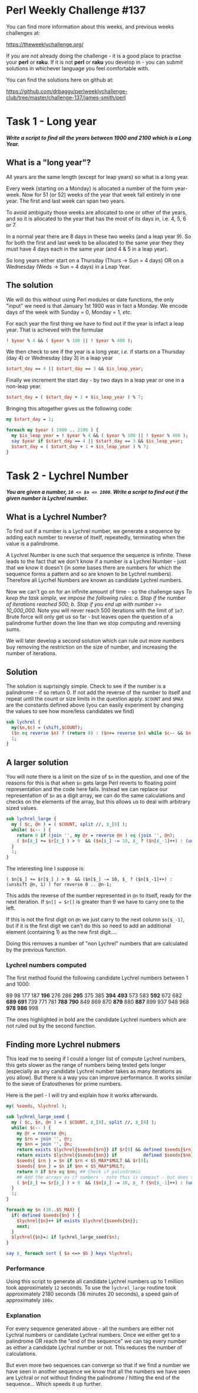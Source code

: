 # Perl Weekly Challenge #137

You can find more information about this weeks, and previous weeks challenges at:

  https://theweeklychallenge.org/

If you are not already doing the challenge - it is a good place to practise your
**perl** or **raku**. If it is not **perl** or **raku** you develop in - you can
submit solutions in whichever language you feel comfortable with.

You can find the solutions here on github at:

https://github.com/drbaggy/perlweeklychallenge-club/tree/master/challenge-137/james-smith/perl

# Task 1 -  Long year

***Write a script to find all the years between 1900 and 2100 which is a Long Year.***

## What is a "long year"?

All years are the same length (except for leap years) so what is a long year.

Every week (starting on a Monday) is allocated a number of the form year-week. Now for 51 (or 52) weeks
of the year that week fall entirely in one year. The first and last week can span two years.

To avoid ambiguity those weeks are allocated to one or other of the years, and so it is allocated to
the year that has the most of its days in, i.e. 4, 5, 6 or 7.

In a normal year there are 8 days in these two weeks (and a leap year 9). So for both the first and last week
to be allocated to the same year they they must have 4 days each in the same year (and 4 & 5 in a leap year).

So long years either start on a Thursday (Thurs -> Sun = 4 days) OR on a Wednesday (Weds -> Sun = 4 days)
in a Leap Year.

## The solution

We will do this without using Perl modules or date functions, the only "input" we need is that January 1st 1900 was in fact a Monday.
We encode days of the week with Sunday = 0, Monday = 1, *etc*.

For each year the first thing we have to find out if the year is infact a leap year. That is achieved with the formulae

```perl
! $year % 4 && ( $year % 100 || ! $year % 400 );
```

We then check to see if the year is a long year, *i.e.* if starts on a Thursday (day 4) or Wednesday (day 3) in a leap year

```perl
$start_day == 4 || $start_day == 3 && $is_leap_year;
```

Finally we increment the start day - by two days in a leap year or one in a non-leap year.
```perl
$start_day = ( $start_day + 1 + $is_leap_year ) % 7;
```

Bringing this altogether gives us the following code:

```perl
my $start_day = 1;

foreach my $year ( 1900 .. 2100 ) {
  my $is_leap_year = ! $year % 4 && ( $year % 100 || ! $year % 400 );
  say $year if $start_day == 4 || $start_day == 3 && $is_leap_year;
  $start_day = ( $start_day + 1 + $is_leap_year ) % 7;
}
```

# Task 2 - Lychrel Number

***You are given a number, `10 <= $n <= 1000`. Write a script to find out if the given number is Lychrel number.***

## What is a Lychrel Number?

To find out if a number is a Lychrel number, we generate a sequence by adding each number to reverse of itself, repeatedly, terminating when the value is a palindrome.

A Lychrel Number is one such that sequence the sequence is infinite. These leads to the fact that we don't know if a number is a Lychrel Number - just that we know it doesn't {in some bases there are numbers for which the sequence forms a pattern and so are known to be Lychrel numbers). Therefore all Lycrhel Numbers are known as candidate Lychrel numbers.

Now we can't go on for an infinite amount of time - so the challenge says *To keep the task simple, we impose the following rules: a. Stop if the number of iterations reached 500; b. Stop if you end up with number >= 10_000_000.* Note you will never reach 500 iterations with the limit of `1e7`. Brute force will only get us so far - but leaves open the question of a palindrome further down the line than we stop computing and reversing sums.

We will later develop a second solution which can rule out more numbers buy removing the restriction on the size of number, and increasing the number of iterations.

## Solution

The solution is suprisingly simple. Check to see if the number is a palindrome - if so return 0. If not add the reverse of the number to itself and repeat until the count or size limits in the question apply. `$COUNT` and `$MAX` are the constants defined above {you can easily experiment by changing the values to see how more/less candidates we find)

```perl
sub lychrel {
  my($n,$c) = (shift,$COUNT);
  ($n eq reverse $n) ? (return 0) : ($n+= reverse $n) while $c-- && $n <= $MAX;
  1;
}
```

## A larger solution

You will note there is a limit on the size of `$n` in the question, and one of the reasons for this is that when `$n` gets large Perl reverts to floating point representation and the code here fails. Instead we can replace our representation of `$n` as a digit array, we can do the same calculations and checks on the elements of the array, but this allows us to deal with arbitrary sized values.
 
```perl
sub lychrel_large {
  my ( $c, @n ) = ( $COUNT, split //, $_[0] );
  while( $c-- ) {
    return 0 if (join '', my @r = reverse @n ) eq (join '', @n);
    ( $n[$_] += $r[$_] ) > 9  && ($n[$_] -= 10, $_ ? ($n[$_-1]++) : (unshift @n, 1) ) for reverse 0 .. @n-1;
  }
  1;
}
```
The interesting line I suppose is:
```
( $n[$_] += $r[$_] ) > 9  && ($n[$_] -= 10, $_ ? ($n[$_-1]++) : (unshift @n, 1) ) for reverse 0 .. @n-1;
```
This adds the reverse of the number represented in `@n` to itself, ready for the next iteration. If `$n[] = $r[]` is greater than 9 we have to carry one to the left.

If this is not the first digit on `@n` we just carry to the next column `$n[$_-1]`, but if it is the first digit we can't do this so need to add an additional element (containing 1) as the new first digit....

Doing this removes a number of "non Lychrel" numbers that are calculated by the previous function.

### Lychrel numbers computed

The first method found the following candidate Lychrel numbers between 1 and 1000:

89 98 177 187 **196** 276 286 **295** 375 385 **394** **493** 573 583 **592** 672 682 **689** **691** 739 771 781 **788** **790** 849 869 870 **879** 880 **887** 899 937 948 968 **978** **986** 998

The ones highlighted in bold are the candidate Lychrel numbers which are not ruled out by the second function.

## Finding more Lychrel nubmers

This lead me to seeing if I could a longer list of compute Lychrel numbers, this gets slower as the range of numbers being tested gets longer (especially as any candidate Lychrel number takes as many iterations as you allow). But there is a way you can improve performance. It works similar to the sieve of Eratosthenes for prime numbers.

Here is the perl - I will try and explain how it works afterwards.
```perl
my( %seeds, %lychrel );

sub lychrel_large_seed {
  my ( $c, $n, @n ) = ( $COUNT, $_[0], split //, $_[0] );
  while( $c-- ) {
    my @r = reverse @n;
    my $rn = join '', @r;
    my $nn = join '', @n;
    return exists $lychrel{$seeds{$rn}} if $r[0] && defined $seeds{$rn};
    return exists $lychrel{$seeds{$nn}} if          defined $seeds{$nn};
    $seeds{ $rn } = $n if $rn < $S_MAX*$MULT && $r[0];
    $seeds{ $nn } = $n if $nn < $S_MAX*$MULT;
    return 0 if $rn eq $nn; ## Check if palindromic
    ## Add the arrays as if numbers - note this is compact - but does the job!
    ( $n[$_] += $r[$_] ) > 9  && ($n[$_] -= 10, $_ ? ($n[$_-1]++) : (unshift @n, 1) ) for reverse 0 .. @n-1;
  }
  1;
}

foreach my $n (10..$S_MAX) {
  if( defined $seeds{$n} ) {
    $lychrel{$n}++ if exists $lychrel{$seeds{$n}};
    next;
  }
  $lychrel{$n}=1 if lychrel_large_seed($n);
}

say $_ foreach sort { $a <=> $b } keys %lychrel;
```

### Performance

Using this script to generate all candidate Lychrel numbers up to 1 million took approximately `12` seconds. To use the `lychrel_large` routine took approximately 2180 seconds (36 minutes 20 seconds), a speed gain of approximately `180x`.

### Explanation

For every sequence generated above - all the numbers are either not Lychral numbers or candidate Lychral numbers. Once we either get to a palindrome OR reach the "end of the sequence" we can tag every number as either a candidate Lychral number or not. This reduces the number of calculations.

But even more two sequences can converge so that if we find a number we have seen in another sequence we know that all the numbers we have seen are Lychral or not without finding the palindrome / hitting the end of the sequence... Which speeds it up further.

